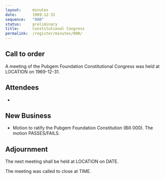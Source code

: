 ```yaml
---
layout:     minutes
date:       1969-12-31
sequence:   "000"
status:     preliminary
title:      Constitutional Congress
permalink:  /register/minutes/000/
---
```


## Call to order

A meeting of the Pubgem Foundation Constitutional Congress was held at LOCATION on 1969-12-31.

## Attendees

- 

## New Business

- Motion to ratify the Pubgem Foundation Constitution (Bill 000).  The motion PASSES/FAILS.

## Adjournment

The next meeting shall be held at LOCATION on DATE.

The meeting was called to close at TIME.

